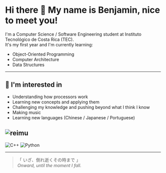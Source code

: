 # Hi there 👋 My name is Benjamin, nice to meet you!

I'm a Computer Science / Software Engineering student at Instituto Tecnológico de Costa Rica (TEC).  
It's my first year and I'm currently learning:

- Object-Oriented Programming  
- Computer Architecture  
- Data Structures  

---

## 🌱 I'm interested in
- Understanding how processors work 
- Learning new concepts and applying them  
- Challenging my knowledge and pushing beyond what I think I know
- Making music 
- Learning new languages (Chinese / Japanese / Portuguese)

![reimu](https://media.tenor.com/LHAI-n_-ptoAAAAi/touhou-reimu.gif)
---
![C++](https://img.shields.io/badge/C++-blue?style=flat-square)
![Python](https://img.shields.io/badge/Python-yellow?style=flat-square)
<!--[MIPS](https://img.shields.io/badge/MIPS-%23FF6347?style=flat&logo=assembly)-->
<!--[x86](https://img.shields.io/badge/x86-%2300BFFF?style=flat&logo=assembly)-->
---
> 「 いざ、倒れ逝くその時まで 」  
> *Onward, until the moment I fall.*
